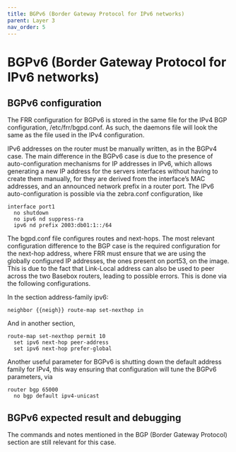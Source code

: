 ```yaml
---
title: BGPv6 (Border Gateway Protocol for IPv6 networks)
parent: Layer 3
nav_order: 5
---
```


# BGPv6 (Border Gateway Protocol for IPv6 networks)

## BGPv6 configuration

The FRR configuration for BGPv6 is stored in the same file for the IPv4 BGP configuration, /etc/frr/bgpd.conf. As such, the daemons file will look the same as the file used in the IPv4
configuration.

IPv6 addresses on the router must be manually written, as in the BGPv4 case. The main difference in the BGPv6 case is due to the presence of auto-configuration mechanisms for IP addresses in IPv6, which allows generating a new IP address for the servers interfaces without having to create them manually, for they are derived from the interface’s MAC addresses, and an announced network prefix in a router port. The IPv6 auto-configuration is possible via the zebra.conf configuration, like

```
interface port1
  no shutdown
  no ipv6 nd suppress-ra
  ipv6 nd prefix 2003:db01:1::/64
```

The bgpd.conf file configures routes and next-hops. The most relevant configuration difference to the BGP case is the required configuration for the next-hop address,
where FRR must ensure that we are using the globally configured IP addresses, the ones present on port53, on the image. This is due to the fact that Link-Local address can also be
used to peer across the two Basebox routers, leading to possible errors. This is done via the following configurations.

In the section address-family ipv6:

```
neighbor {{neigh}} route-map set-nexthop in
```

And in another section,

```
route-map set-nexthop permit 10
  set ipv6 next-hop peer-address
  set ipv6 next-hop prefer-global
```

Another useful parameter for BGPv6 is shutting down the default address family for IPv4, this way ensuring that configuration will
tune the BGPv6 parameters, via

```
router bgp 65000
  no bgp default ipv4-unicast
```

## BGPv6 expected result and debugging

The commands and notes mentioned in the BGP (Border Gateway Protocol) section are still relevant for this case.
